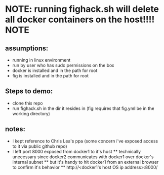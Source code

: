 

NOTE: running fighack.sh will delete all docker containers on the host!!!!  NOTE
=====================================================

assumptions:
-----------------------------------------------------
* running in linux environment
* run by user who has sudo permissions on the box
* docker is installed and in the path for root
* fig is installed and in the path for root

Steps to demo:
-----------------------------------------------------
* clone this repo 
* run fighack.sh in the dir it resides in (fig requires that fig.yml be in the working directory)


notes:
-----------------------------------------------------
* I kept reference to Chris Lea's ppa (some concern i've exposed access to it via public github repo)
* I left port 8000 exposed from docker1 to it's host 
** technically unecessary since docker2 communicates with docker1 over docker's internal subnet
** but it's handy to hit docker1 from an external browser to confirm it's behavior
** http://<docker1's host OS ip address>:8000/
